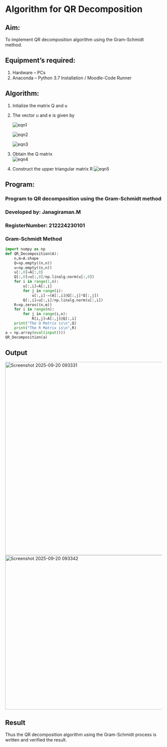 # Algorithm for QR Decomposition
## Aim:
To implement QR decomposition algorithm using the Gram-Schmidt method.
## Equipment’s required:
1.	Hardware – PCs
2.	Anaconda – Python 3.7 Installation / Moodle-Code Runner
## Algorithm:
1.	Intialize the matrix Q and u
2.	The vector u and e is given by

    ![eqn1](./ex4.jpg)

    ![eqn2](./ex6.jpg)

    ![eqn3](./ex3.jpg)

3.	Obtain the Q matrix   
    ![eqn4](./ex1.jpg)
4.	Construct the upper triangular matrix R
    ![eqn5](./ex2.jpg)



## Program:

### Program to QR decomposition using the Gram-Schmidt method
### Developed by: Janagiraman.M
### RegisterNumber: 212224230101
### Gram-Schmidt Method
```python
import numpy as np
def QR_Decomposition(A):
    n,m=A.shape
    Q=np.empty((n,n))
    u=np.empty((n,n))
    u[:,0]=A[:,0]
    Q[:,0]=u[:,0]/np.linalg.norm(u[:,0])
    for i in range(1,n):
        u[:,i]=A[:,i]
        for j in range(i):
            u[:,i]-=(A[:,i]@Q[:,j]*Q[:,j])
        Q[:,i]=u[:,i]/np.linalg.norm(u[:,i])
    R=np.zeros((n,m))
    for i in range(n):
        for j in range(i,n):
            R[i,j]=A[:,j]@Q[:,i]
    print("The Q Matrix is\n",Q)
    print("The R Matrix is\n",R)
a = np.array(eval(input()))
QR_Decomposition(a)

```

## Output

<img width="1206" height="620" alt="Screenshot 2025-09-20 093331" src="https://github.com/user-attachments/assets/5b389582-b7f3-42f0-9459-d769a29ed4ea" />
<img width="1196" height="495" alt="Screenshot 2025-09-20 093342" src="https://github.com/user-attachments/assets/8ad0c924-75b7-4d0b-9c85-c7abe6caf026" />


## Result
Thus the QR decomposition algorithm using the Gram-Schmidt process is written and verified the result.
